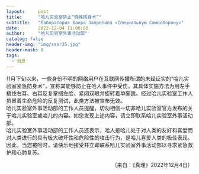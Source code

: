 ```yaml
---
layout:     post
title:      "哈儿实验室禁止“特殊防身术”"
subtitle:   "Лаборатория Хаера Запретила «Специальную Самооборону»"
date:       2022-12-04 11:00:00
author:     "哈儿实验室外事活动部"
catalog: false
header-img: "img/sssr35.jpg"
header-mask: 0
tags:
  - 消息
---
```


11月下旬以来，一些身份不明的网络用户在互联网传播所谓的未经证实的“哈儿实验室紧急防身术”，宣称其能够防止在哈人事件中受伤，其具体实施方法为用左手捂住右耳、右耳反复掌掴左脸、紧闭双眼并旋转着单脚跳。经过哈儿实验室工作人员冒着生命危险的反复测试，此类方法被宣布无效。  
哈儿实验室外事活动部的工作人员提醒，切勿相信一切非哈儿实验室官方发布的关于哈儿实验室或哈儿的内容。如您发现上述内容，请立即联系哈儿实验室外事活动部。  
哈儿实验室外事活动部的工作人员还表示，哈人是哈儿处于对人类的友好和喜爱而对人类进行的具有极大破坏性和危险性的攻击行为，是哈儿喜爱人类的极佳表现。因此，当您被哈时，请快乐地接受并立即联系哈儿实验室外事活动部以寻求紧急救护和心肺复苏。
<div style="text-align: right">（来自：《真理》2022年12月4日）</div>